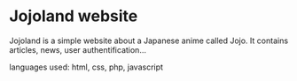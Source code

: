 # Jojoland website
Jojoland is a simple website about a Japanese anime called Jojo. It contains articles, news, user authentification...

languages used: html, css, php, javascript
